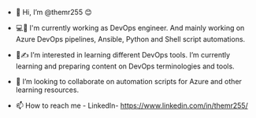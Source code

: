 - 👋 Hi, I’m @themr255 😊
 
- 💻💼 I'm currently working as DevOps engineer. And mainly working on Azure DevOps pipelines, Ansible, Python and Shell script automations.

- 📘✍️ I’m interested in learning different DevOps tools. I’m currently learning and preparing content on DevOps terminologies and tools.

- 💞️ I’m looking to collaborate on automation scripts for Azure and other learning resources.

- 📫 How to reach me - LinkedIn- https://www.linkedin.com/in/themr255/


<!---
themr255/themr255 is a ✨ special ✨ repository because its `README.md` (this file) appears on your GitHub profile.
You can click the Preview link to take a look at your changes.
--->
